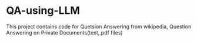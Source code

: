 # QA-using-LLM
This project contains code for Quetsion Answering from wikipedia, Question Answering on Private Documents(text,.pdf files)
